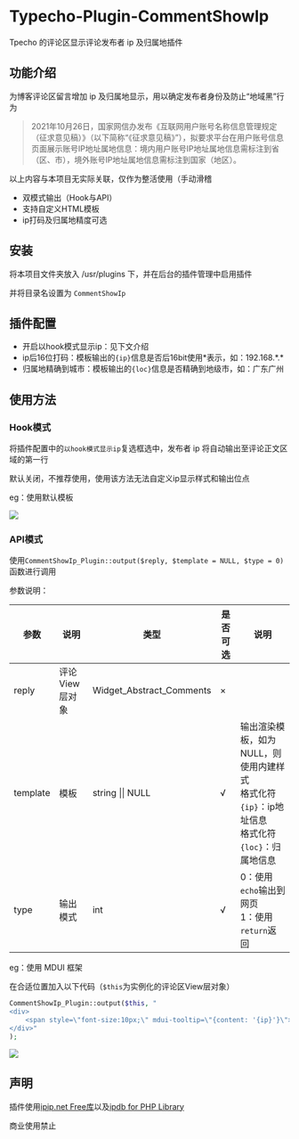 # Typecho-Plugin-CommentShowIp

Tpecho 的评论区显示评论发布者 ip 及归属地插件

## 功能介绍

为博客评论区留言增加 ip 及归属地显示，用以确定发布者身份及防止“地域黑”行为

> 2021年10月26日，国家网信办发布《互联网用户账号名称信息管理规定（征求意见稿）》（以下简称“《征求意见稿》”），拟要求平台在用户账号信息页面展示账号IP地址属地信息：境内用户账号IP地址属地信息需标注到省（区、市），境外账号IP地址属地信息需标注到国家（地区）。

以上内容与本项目无实际关联，仅作为整活使用（手动滑稽

- 双模式输出（Hook与API）
- 支持自定义HTML模板
- ip打码及归属地精度可选

## 安装

将本项目文件夹放入 /usr/plugins 下，并在后台的插件管理中启用插件

并将目录名设置为 `CommentShowIp`

## 插件配置

- 开启以hook模式显示ip：见下文介绍
- ip后16位打码：模板输出的`{ip}`信息是否后16bit使用\*表示，如：192.168.\*.\*
- 归属地精确到城市：模板输出的`{loc}`信息是否精确到地级市，如：广东广州

## 使用方法

### Hook模式

将插件配置中的`以hook模式显示ip`复选框选中，发布者 ip 将自动输出至评论正文区域的第一行

默认关闭，不推荐使用，使用该方法无法自定义ip显示样式和输出位点

eg：使用默认模板

![](http://i0.hdslb.com/bfs/album/048aa4afb3531c83346574ed93988788bdc38f66.png)

### API模式

使用`CommentShowIp_Plugin::output($reply, $template = NULL, $type = 0)`函数进行调用

参数说明：

| 参数     | 说明           | 类型                     | 是否可选 | 说明                                                         |
| -------- | -------------- | ------------------------ | -------- | ------------------------------------------------------------ |
| reply    | 评论View层对象 | Widget_Abstract_Comments | ×        |                                                              |
| template | 模板           | string \|\| NULL         | √        | 输出渲染模板，如为NULL，则使用内建样式<br />格式化符`{ip}`：ip地址信息<br />格式化符`{loc}`：归属地信息 |
| type     | 输出模式       | int                      | √        | 0：使用`echo`输出到网页<br />1：使用`return`返回             |

eg：使用 MDUI 框架

在合适位置加入以下代码（`$this`为实例化的评论区View层对象）

```php
CommentShowIp_Plugin::output($this, "
<div>
    <span style=\"font-size:10px;\" mdui-tooltip=\"{content: '{ip}'}\">ip属地: {loc}</span>
</div>"
);
```

![](http://i0.hdslb.com/bfs/album/c53eaa826316400cd1c4ef0d2c912768878e961f.png)

## 声明

插件使用[ipip.net Free库](https://www.ipip.net/product/ip.html)以及[ipdb for PHP Library](https://github.com/ipipdotnet/ipdb-php)

商业使用禁止
